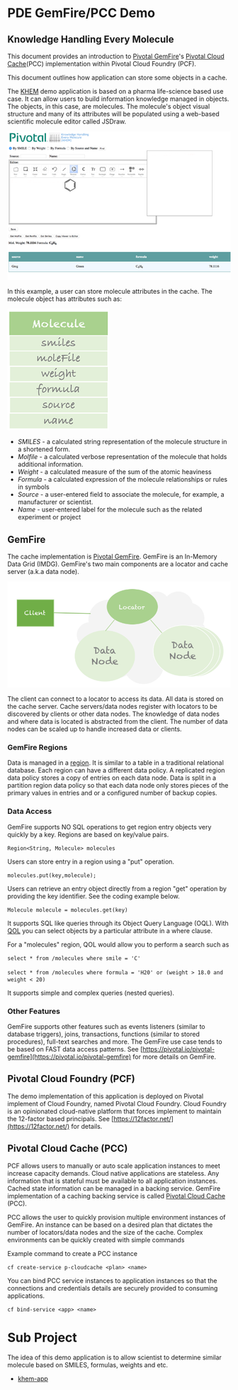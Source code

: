 # PDE GemFire/PCC Demo
## Knowledge Handling Every Molecule

This document provides an introduction to [Pivotal GemFire](https://pivotal.io/pivotal-gemfire)'s [Pivotal Cloud Cache](https://docs.pivotal.io/p-cloud-cache/1-0/index.html)(PCC)
implementation within Pivotal Cloud Foundry (PCF).

This document outlines how application can store some objects in a cache.

The [KHEM](https://khemapp.pcfbeta.io/) demo application is based on a pharma life-science based use case.
It can allow users
to build information knowledge managed in objects. The objects, in this case, are molecules. The molecule's object visual structure and many of its attributes will
be populated using a web-based scientific molecule editor called JSDraw.

![app](https://github.com/ggreen/khem/blob/master/docs/app.png )


In this example, a user can store molecule attributes in the cache. The molecule object has attributes such as:

![molecule](https://github.com/ggreen/khem/blob/master/docs/molecule.png)

- *SMILES* - a calculated string representation of the molecule structure in a shortened form.
- *Molfile* - a calculated verbose representation of the molecule that holds additional information.
- *Weight* - a calculated measure of the sum of the atomic heaviness
- *Formula* - a calculated expression of the molecule relationships or rules in symbols
- *Source* - a user-entered field to associate the molecule, for example, a manufacturer or scientist.
- *Name* - user-entered label for the molecule such as the related experiment or project

## GemFire

The cache implementation is [Pivotal GemFire](https://pivotal.io/pivotal-gemfire). GemFire is an In-Memory Data Grid (IMDG).
GemFire's two main components are a locator and cache server (a.k.a data node).

![IMDG](https://github.com/ggreen/khem/blob/master/docs/IMDG.png)

The client can connect to a locator to access its data. All data is stored on the cache server. Cache servers/data nodes register with locators
to be discovered by clients or other data nodes.
The knowledge of data nodes and where data is located is abstracted from the client. The number of data nodes can be
scaled up to handle increased data or clients.

### GemFire Regions

Data is managed in a [region](http://gemfire.docs.pivotal.io/93/geode/basic_config/data_regions/chapter_overview.html). It is similar to a table in a traditional
relational database. Each region can have a different data policy. A replicated region data policy stores a copy of entries on each data node. Data is split in a partition region
data policy so that each data node only stores pieces of the primary values in entries and or a
configured number of backup copies.

### Data Access

GemFire supports NO SQL operations to get region entry objects very quickly by a key.
Regions are based on key/value pairs.

    Region<String, Molecule> molecules

Users can store entry in a region using a "put" operation.

    molecules.put(key,molecule);


Users can retrieve an entry object directly from a region "get" operation by providing the key identifier.
See the coding example below.

    Molecule molecule = molecules.get(key)


It supports SQL like
queries through its Object Query Language (OQL).  With [QOL](http://gemfire.docs.pivotal.io/93/geode/developing/querying_basics/chapter_overview.html) you can select objects by a particular
attribute in a where clause.

For a "molecules" region, QOL would allow you to perform a search such as

    select * from /molecules where smile = 'C'

    select * from /molecules where formula = 'H20' or (weight > 18.0 and weight < 20)


It supports simple and complex queries (nested queries).


### Other Features

GemFire supports other features such as events listeners (similar to database triggers), joins, transactions, functions (similar to stored procedures), full-text searches and more. The GemFire use case tends to be based on FAST data access patterns. See [https://pivotal.io/pivotal-gemfire](https://pivotal.io/pivotal-gemfire) for more details on GemFire.

## Pivotal Cloud Foundry (PCF)

The demo implementation of this application is deployed on Pivotal implement of Cloud
Foundry, named Pivotal Cloud Foundry. Cloud Foundry is an opinionated cloud-native
platform that forces implement to maintain the 12-factor based principals.
See [https://12factor.net/](https://12factor.net/) for details.


## Pivotal Cloud Cache (PCC)

PCF allows users to manually or auto scale application instances to meet increase
capacity demands. Cloud native applications are stateless. Any information that is stateful
must be available to all application instances.  Cached state information can be
managed in a backing service. GemFire implementation of a caching backing service
is called [Pivotal Cloud Cache](https://docs.pivotal.io/p-cloud-cache/1-0/index.html) (PCC).

PCC allows the user to quickly provision multiple environment instances of GemFire.
An instance can be based on a desired plan that dictates the number of locators/data nodes and the size of the cache.
Complex environments can be quickly created with simple commands

Example command to create a PCC instance

    cf create-service p-cloudcache <plan> <name>


You can bind PCC service instances to  application instances so that the connections and
credentials details are securely provided to consuming applications.

    cf bind-service <app> <name>

# Sub Project

The idea of this demo application is to allow scientist to determine similar molecule based
on SMILES, formulas, weights and etc.

- [khem-app](https://github.com/ggreen/khem/tree/master/khem-app)
